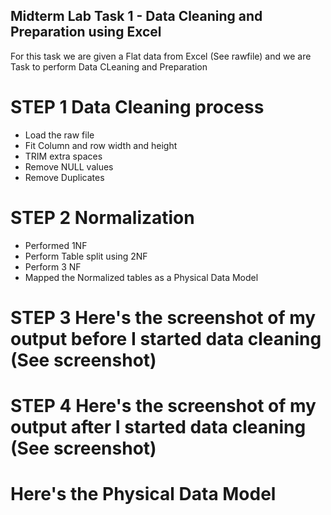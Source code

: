 ## Midterm Lab Task 1 - Data Cleaning and Preparation using Excel
For this task we are given a Flat data from Excel (See rawfile) and we are Task to perform Data CLeaning and Preparation

# STEP 1 Data Cleaning process
- Load the raw file
- Fit Column and row width and height
- TRIM extra spaces
- Remove NULL values
- Remove Duplicates

# STEP 2 Normalization
- Performed 1NF
- Perform Table split using 2NF
- Perform 3 NF
- Mapped the Normalized tables as a Physical Data Model

# STEP 3 Here's the screenshot of my output before I started data cleaning (See screenshot)

# STEP 4 Here's the screenshot of my output after I started data cleaning (See screenshot)

# Here's the Physical Data Model
